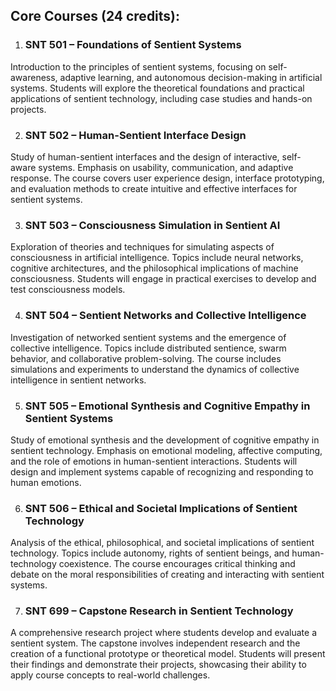 ## **Core Courses (24 credits):**

1. ### **SNT 501 – Foundations of Sentient Systems**

Introduction to the principles of sentient systems, focusing on self-awareness, adaptive learning, and autonomous decision-making in artificial systems. Students will explore the theoretical foundations and practical applications of sentient technology, including case studies and hands-on projects.

2. ### **SNT 502 – Human-Sentient Interface Design**

Study of human-sentient interfaces and the design of interactive, self-aware systems. Emphasis on usability, communication, and adaptive response. The course covers user experience design, interface prototyping, and evaluation methods to create intuitive and effective interfaces for sentient systems.

3. ### **SNT 503 – Consciousness Simulation in Sentient AI**

Exploration of theories and techniques for simulating aspects of consciousness in artificial intelligence. Topics include neural networks, cognitive architectures, and the philosophical implications of machine consciousness. Students will engage in practical exercises to develop and test consciousness models.

4. ### **SNT 504 – Sentient Networks and Collective Intelligence**

Investigation of networked sentient systems and the emergence of collective intelligence. Topics include distributed sentience, swarm behavior, and collaborative problem-solving. The course includes simulations and experiments to understand the dynamics of collective intelligence in sentient networks.

5. ### **SNT 505 – Emotional Synthesis and Cognitive Empathy in Sentient Systems**

Study of emotional synthesis and the development of cognitive empathy in sentient technology. Emphasis on emotional modeling, affective computing, and the role of emotions in human-sentient interactions. Students will design and implement systems capable of recognizing and responding to human emotions.

6. ### **SNT 506 – Ethical and Societal Implications of Sentient Technology**

Analysis of the ethical, philosophical, and societal implications of sentient technology. Topics include autonomy, rights of sentient beings, and human-technology coexistence. The course encourages critical thinking and debate on the moral responsibilities of creating and interacting with sentient systems.

7. ### **SNT 699 – Capstone Research in Sentient Technology**

A comprehensive research project where students develop and evaluate a sentient system. The capstone involves independent research and the creation of a functional prototype or theoretical model. Students will present their findings and demonstrate their projects, showcasing their ability to apply course concepts to real-world challenges.